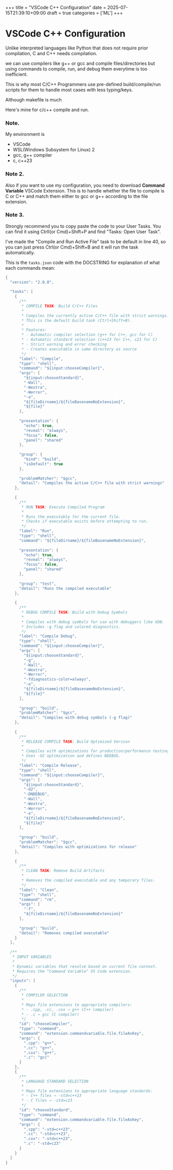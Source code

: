 +++
title = "VSCode C++ Configuration"
date = 2025-07-15T21:39:10+09:00
draft = true
categories = ['ML']
+++

# VSCode C++ Configuration

Unlike interpreted languages like Python that does not require prior compilation, C and C++ needs compilation.

we can use compilers like g++ or gcc and compile files/directories but using commands to compile, run, and debug them everytime is too inefficient.

This is why most C/C++ Programmers use pre-defined build/compile/run scripts for them to handle most cases with less typing/keys.

Although makefile is much

Here's mine for c/c++ compile and run. 


### Note.
My environment is
- VSCode
- WSL(Windows Subsystem for Linux) 2
- gcc, g++ compiler
- c, c++23

### Note 2.
Also if you want to use my configuration, you need to download **Command Variable** VSCode Extension. This is to handle whether the file to compile is C or C++ and match them either to gcc or g++ according to the file extension.


### Note 3. 
Strongly recommend you to copy paste the code to your User Tasks. You can find it using CtrlI(or Cmd)+Shift+P and find "Tasks: Open User Task".

I've made the "Compile and Run Active File" task to be default in line 40, so you can just press Ctrl(or Cmd)+Shift+B and it will run the task automatically.


This is the `tasks.json` code with the DOCSTRING for explanation of what each commands mean:

```cpp
{
  "version": "2.0.0",
  
  "tasks": [
    {
      /**
       * COMPILE TASK: Build C/C++ Files
       * 
       * Compiles the currently active C/C++ file with strict warnings.
       * This is the default build task (Ctrl+Shift+B).
       * 
       * Features:
       * - Automatic compiler selection (g++ for C++, gcc for C)
       * - Automatic standard selection (c++23 for C++, c23 for C)
       * - Strict warning and error checking
       * - Creates executable in same directory as source
       */
      "label": "Compile",
      "type": "shell",
      "command": "${input:chooseCompiler}",
      "args": [
        "${input:chooseStandard}",
        "-Wall",
        "-Wextra",
        "-Werror",
        "-o",
        "${fileDirname}/${fileBasenameNoExtension}",
        "${file}"
      ],
      
      "presentation": {
        "echo": true,
        "reveal": "always",
        "focus": false,
        "panel": "shared"
      },
      
      "group": {
        "kind": "build",
        "isDefault": true
      },
      
      "problemMatcher": "$gcc",
      "detail": "Compiles the active C/C++ file with strict warnings"
    },
    
    {
      /**
       * RUN TASK: Execute Compiled Program
       * 
       * Runs the executable for the current file.
       * Checks if executable exists before attempting to run.
       */
      "label": "Run",
      "type": "shell",
      "command": "${fileDirname}/${fileBasenameNoExtension}",
      
      "presentation": {
        "echo": true,
        "reveal": "always",
        "focus": false,
        "panel": "shared"
      },
      
      "group": "test",
      "detail": "Runs the compiled executable"
    },
    
    {
      /**
       * DEBUG COMPILE TASK: Build with Debug Symbols
       * 
       * Compiles with debug symbols for use with debuggers like GDB.
       * Includes -g flag and colored diagnostics.
       */
      "label": "Compile Debug",
      "type": "shell",
      "command": "${input:chooseCompiler}",
      "args": [
        "${input:chooseStandard}",
        "-g",
        "-Wall",
        "-Wextra",
        "-Werror",
        "-fdiagnostics-color=always",
        "-o",
        "${fileDirname}/${fileBasenameNoExtension}",
        "${file}"
      ],
      
      "group": "build",
      "problemMatcher": "$gcc",
      "detail": "Compiles with debug symbols (-g flag)"
    },
    
    {
      /**
       * RELEASE COMPILE TASK: Build Optimized Version
       * 
       * Compiles with optimizations for production/performance testing.
       * Uses -O2 optimization and defines NDEBUG.
       */
      "label": "Compile Release",
      "type": "shell",
      "command": "${input:chooseCompiler}",
      "args": [
        "${input:chooseStandard}",
        "-O2",
        "-DNDEBUG",
        "-Wall",
        "-Wextra",
        "-Werror",
        "-o",
        "${fileDirname}/${fileBasenameNoExtension}",
        "${file}"
      ],
      
      "group": "build",
      "problemMatcher": "$gcc",
      "detail": "Compiles with optimizations for release"
    },
    
    {
      /**
       * CLEAN TASK: Remove Build Artifacts
       * 
       * Removes the compiled executable and any temporary files.
       */
      "label": "Clean",
      "type": "shell",
      "command": "rm",
      "args": [
        "-f",
        "${fileDirname}/${fileBasenameNoExtension}"
      ],
      
      "group": "build",
      "detail": "Removes compiled executable"
    }
  ],
  
  /**
   * INPUT VARIABLES
   * 
   * Dynamic variables that resolve based on current file context.
   * Requires the "Command Variable" VS Code extension.
   */
  "inputs": [
    {
      /**
       * COMPILER SELECTION
       * 
       * Maps file extensions to appropriate compilers:
       * - .cpp, .cc, .cxx → g++ (C++ compiler)
       * - .c → gcc (C compiler)
       */
      "id": "chooseCompiler",
      "type": "command",
      "command": "extension.commandvariable.file.fileAsKey",
      "args": {
        ".cpp": "g++",
        ".cc": "g++",
        ".cxx": "g++",
        ".c": "gcc"
      }
    },
    {
      /**
       * LANGUAGE STANDARD SELECTION
       * 
       * Maps file extensions to appropriate language standards:
       * - C++ files → -std=c++23
       * - C files → -std=c23
       */
      "id": "chooseStandard",
      "type": "command",
      "command": "extension.commandvariable.file.fileAsKey",
      "args": {
        ".cpp": "-std=c++23",
        ".cc": "-std=c++23",
        ".cxx": "-std=c++23",
        ".c": "-std=c23"
      }
    }
  ]
}
```